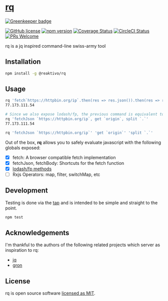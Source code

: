 # [rq](https://github.com/reaktivo/rq/)

[![Greenkeeper badge](https://badges.greenkeeper.io/reaktivo/rq.svg)](https://greenkeeper.io/)

[![GitHub license](https://img.shields.io/badge/license-MIT-blue.svg)](https://github.com/reaktivo/rq/blob/master/LICENSE) [![npm version](https://img.shields.io/npm/v/@reaktivo/rq.svg?style=flat)](https://www.npmjs.com/package/@reaktivo/rq) [![Coverage Status](https://img.shields.io/coveralls/reaktivo/rq/master.svg?style=flat)](https://coveralls.io/github/reaktivo/rq?branch=master) [![CircleCI Status](https://circleci.com/gh/reaktivo/rq.svg?style=shield&circle-token=:circle-token)](https://circleci.com/gh/reaktivo/rq) [![PRs Welcome](https://img.shields.io/badge/PRs-welcome-brightgreen.svg)](https://github.com/reaktivo/rq/compare)

rq is a jq inspired command-line swiss-army tool

## Installation

```sh
npm install -g @reaktivo/rq
```

## Usage

```sh
rq 'fetch`https://httpbin.org/ip`.then(res => res.json()).then(res => res.origin)'
77.173.111.54

# Since we also expose lodash/fp, the previous command is equivalent to the following
rq 'fetchJson `https://httpbin.org/ip`, get `origin`, split `.`'
77.173.111.54

rq 'fetchJson `https://httpbin.org/ip`' 'get `origin`' 'split `.`'
```

Out of the box, **rq** allows you to safely evaluate
javascript with the following globals exposed:

* [x] fetch: A browser compatible fetch implementation
* [x] fetchJson, fetchBody: Shortcuts for the fetch function
* [x] [lodash/fp methods](https://github.com/lodash/lodash/wiki/FP-Guide)
* [ ] Rxjs Operators: map, filter, switchMap, etc

## Development

Testing is done via the [tap](https://github.com/tapjs/node-tap) and
is intended to be simple and straight to the point.

```sh
npm test
```

## Acknowledgements

I'm thankful to the authors of the following related projects which server as inspiration to rq:

* [jq](https://stedolan.github.io/jq/)
* [gron](https://github.com/tomnomnom/gron)

## License

rq is open source software [licensed as MIT](https://github.com/reaktivo/rq/blob/master/LICENSE).
